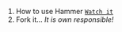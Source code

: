 1. How to use Hammer [`Watch it`](http://www.youtube.com/watch?v=HVbRUhX2EPo)
2. Fork it...
     *It is own responsible!*
